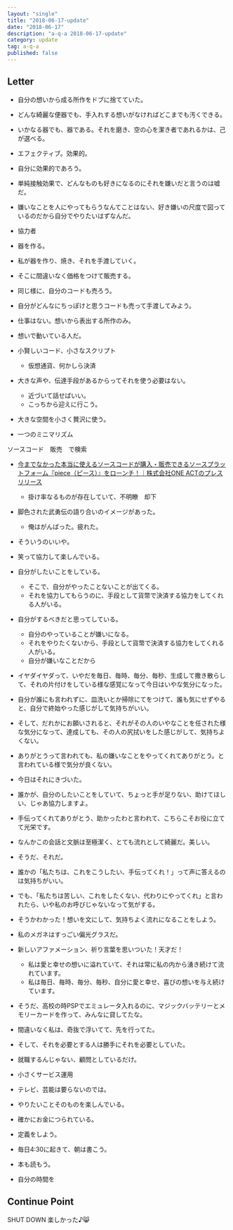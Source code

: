 ```yaml
---
layout: "single"
title: "2018-06-17-update"
date: "2018-06-17"
description: "a-q-a 2018-06-17-update"
category: update
tag: a-q-a
published: false
---
```


## Letter
- 自分の想いから成る所作をドブに捨てていた。
- どんな綺麗な便器でも、手入れする想いがなければどこまでも汚くできる。
- いかなる器でも、器である。それを磨き、空の心を潔き者であれるかは、己が選べる。
- エフェクティブ。効果的。
- 自分に効果的であろう。
- 単純接触効果で、どんなものも好きになるのにそれを嫌いだと言うのは嘘だ。
- 嫌いなことを人にやってもらうなんてことはない、好き嫌いの尺度で図っているのだから自分でやりたいはずなんだ。

- 協力者
- 器を作る。
- 私が器を作り、焼き、それを手渡していく。
- そこに間違いなく価格をつけて販売する。
- 同じ様に、自分のコードも売ろう。
- 自分がどんなにちっぽけと思うコードも売って手渡してみよう。

- 仕事はない。想いから表出する所作のみ。
- 想いで動いている人だ。

- 小賢しいコード、小さなスクリプト
  - 仮想通貨、何かしら決済

- 大きな声や、伝達手段があるからってそれを使う必要はない。
  - 近づいて話せばいい。
  - こっちから迎えに行こう。

- 大きな空間を小さく贅沢に使う。
- 一つのミニマリズム


ソースコード　販売　で検索
- [今までなかった本当に使えるソースコードが購入・販売できるソースプラットフォーム『piece（ピース）』をローンチ！｜株式会社ONE ACTのプレスリリース](https://prtimes.jp/main/html/rd/p/000000001.000015662.html)
  - 掛け率なるものが存在していて、不明瞭　却下

- 脚色された武勇伝の語り合いのイメージがあった。
  - 俺はがんばった。疲れた。
- そういうのいいや。

- 笑って協力して楽しんでいる。

- 自分がしたいことをしている。
  - そこで、自分がやったことないことが出てくる。
  - それを協力してもらうのに、手段として貨幣で決済する協力をしてくれる人がいる。
- 自分がするべきだと思ってしている。
  - 自分のやっていることが嫌いになる。
  - それをやりたくないから、手段として貨幣で決済する協力をしてくれる人がいる。
  - 自分が嫌いなことだから

- イヤダイヤダって、いやだを毎日、毎時、毎分、毎秒、生成して撒き散らして、それの片付けをしている様な感覚になって今日はいやな気分になった。
- 自分が誰にも言われずに、皿洗いとか掃除にてをつけて、誰も気にせずやると、自分で終始やった感じがして気持ちがいい。
- そして、だれかにお願いされると、それがその人のいやなことを任された様な気分になって、達成しても、その人の尻拭いをした感じがして、気持ちよくない。
- ありがとうって言われても、私の嫌いなことをやってくれてありがとう。と言われている様で気分が良くない。

- 今日はそれにきづいた。
- 誰かが、自分のしたいことをしていて、ちょっと手が足りない、助けてほしい、じゃあ協力しますよ。
- 手伝ってくれてありがとう、助かったわと言われて、こちらこそお役に立てて光栄です。
- なんかこの会話と文脈は至極潔く、とても流れとして綺麗だ。美しい。

- そうだ、それだ。
- 誰かの「私たちは、これをこうしたい、手伝ってくれ！」って声に答えるのは気持ちがいい。
- でも、「私たちは苦しい、これをしたくない、代わりにやってくれ」と言われたら、いや私のお呼びじゃないなって気がする。

- そうかわかった！想いを文にして、気持ちよく流れになることをしよう。
- 私のメガネはすっごい偏光グラスだ。

- 新しいアファメーション、祈り言葉を思いついた！天才だ！
  - 私は愛と幸せの想いに溢れていて、それは常に私の内から湧き続けて流れています。
  - 私は毎日、毎時、毎分、毎秒、自分に愛と幸せ、喜びの想いを与え続けています。

- そうだ、高校の時PSPでエミュレータ入れるのに、マジックバッテリーとメモリーカードを作って、みんなに貸してたな。
- 間違いなく私は、奇抜で浮いてて、先を行ってた。
- そして、それを必要とする人は勝手にそれを必要としていた。

- 就職するんじゃない、顧問としているだけ。

- 小さくサービス運用

- テレビ、芸能は要らないのでは。

- やりたいことそのものを楽しんでいる。

- 確かにお金につられている。
- 定義をしよう。

- 毎日4:30に起きて、朝は書こう。
- 本も読もう。

- 自分の時間を

## Continue Point

SHUT DOWN
楽しかった♪:smile_cat:
